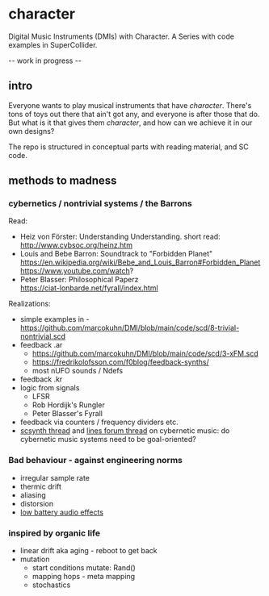 # character
Digital Music Instruments (DMIs) with Character. 
A Series with code examples in SuperCollider. 

-- work in progress -- 

## intro
Everyone wants to play musical instruments that have *character*. There's tons of toys out there that ain't got any, and everyone is after those that do. 
But what is it that gives them *character*, and how can we achieve it in our own designs? 

The repo is structured in conceptual parts with reading material, and SC code. 

## methods to madness

### cybernetics / nontrivial systems / the Barrons

Read:

- Heiz von Förster: Understanding Understanding.
 short read:<br> http://www.cybsoc.org/heinz.htm 
- Louis and Bebe Barron: Soundtrack to "Forbidden Planet" <br>https://en.wikipedia.org/wiki/Bebe_and_Louis_Barron#Forbidden_Planet <br>
  https://www.youtube.com/watch? 
- Peter Blasser: Philosophical Paperz <br>
https://ciat-lonbarde.net/fyrall/index.html

Realizations: 

- simple examples in  - https://github.com/marcokuhn/DMI/blob/main/code/scd/8-trivial-nontrivial.scd 
- feedback .ar
  - https://github.com/marcokuhn/DMI/blob/main/code/scd/3-xFM.scd 
  - https://fredrikolofsson.com/f0blog/feedback-synths/
  - most nUFO sounds / Ndefs
- feedback .kr
- logic from signals 
  - LFSR 
  - Rob Hordijk's Rungler 
  - Peter Blasser's Fyrall
- feedback via counters / frequency dividers etc.
- [scsynth thread](https://scsynth.org/t/cybernetic-music-with-supercollider/3184) and [lines forum thread](https://llllllll.co/t/cybernetic-music-roland-kayn-feedback-systems-ai/40635) on cybernetic music: do cybernetic music systems need to be goal-oriented? 

  
### Bad behaviour - against engineering norms
- irregular sample rate 
- thermic drift
- aliasing 
- distorsion
- [low battery audio effects](https://nathan.ho.name/posts/low-battery-audio-effects/)
  
### inspired by organic life
- linear drift aka aging - reboot to get back
- mutation
  - start conditions mutate: Rand()
  - mapping hops - meta mapping 
  - stochastics
